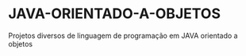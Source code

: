 # JAVA-ORIENTADO-A-OBJETOS
Projetos diversos de linguagem de programação em JAVA orientado a objetos
